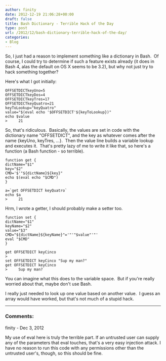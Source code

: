```yaml
---
author: finity
date: 2012-12-19 21:06:28+00:00
draft: false
title: Bash Dictionary - Terrible Hack of the Day
type: post
url: /2012/12/bash-dictionary-terrible-hack-of-the-day/
categories:
- Blog
---
```


So, I just had a reason to implement something like a dictionary in Bash.  Of course, I could try to determine if such a feature exists already (it does in Bash 4, alas the default on OS X seems to be 3.2), but why not just try to hack something together?

Here's what I got initially:


```
OFFSETDICTkeyUno=5
OFFSETDICTkeyDos=4
OFFSETDICTkeyTres=17
OFFSETDICTkeyQuatro=21
keyToLookup="keyQuatro"
value="$(eval echo '$OFFSETDICT'${keyToLookup})"
echo $value
>     21
```


So, that's ridiculous.  Basically, the values are set in code with the dictionary name "OFFSETDICT", and the key as whatever comes after the name {keyUno, keyTres, ...}.  Then the value line builds a variable lookup and executes it.  That's pretty lazy of me to write it like that, so here's a function (a Bash function - so terrible).


```
function get {
dictName="$1"
key="$2"
CMD='$'"${dictName}${key}"
echo $(eval echo "$CMD")
}

a=`get OFFSETDICT keyQuatro`
echo $a
>     21
```

Hrm, I wrote a getter, I should probably make a setter too.

```
function set {
dictName="$1"
keyName="$2"
value="$3"
CMD="${dictName}${keyName}"='"'"$value"'"'
eval "$CMD"
}

get OFFSETDICT keyCinco
>
set OFFSETDICT keyCinco "Sup my man?"
get OFFSETDICT keyCinco
>     Sup my man?
```

You can imagine what this does to the variable space.  But if you're really worried about that, maybe don't use Bash.

I really just needed to look up one value based on another value.  I guess an array would have worked, but that's not much of a stupid hack.

---

### Comments:
####
finity - Dec 3, 2012

My use of eval here is truly the terrible part. If an untrusted user can supply any of the parameters that eval touches, that's a very easy injection attack. I have no reason to run this code with any permissions other than the untrusted user's, though, so this should be fine.
